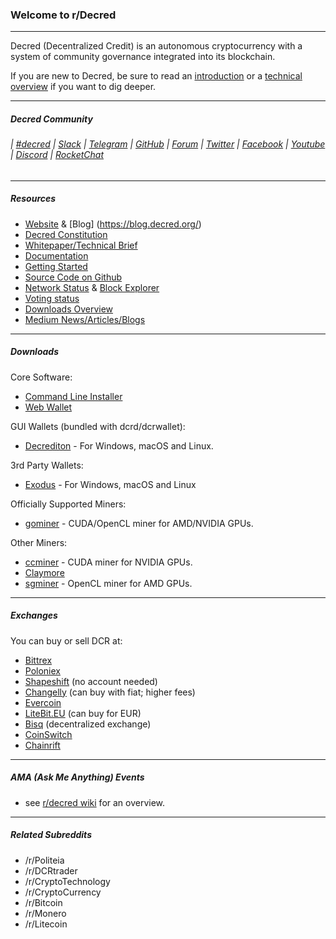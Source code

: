 ### Welcome to r/Decred

---

Decred (Decentralized Credit) is an autonomous cryptocurrency with a system of community governance integrated into its blockchain.

If you are new to Decred, be sure to read an [introduction](https://decred.org/) or a [technical overview](https://docs.decred.org/research/overview/) if you want to dig deeper.

---

##### Decred Community

###### | [#decred](https://webchat.freenode.net/?channels=decred&uio=d4) | [Slack](https://slack.decred.org/) | [Telegram](https://t.me/Decred) | [GitHub](https://github.com/decred) | [Forum](https://forum.decred.org/) | [Twitter](https://twitter.com/decredproject) | [Facebook](https://www.facebook.com/decredproject/) | [Youtube](https://www.youtube.com/channel/UCJ2bYDaPYHpSmJPh_M5dNSg) | [Discord](https://discord.gg/GJ2GXfz) | [RocketChat](https://rocketchat.decred.org/)

---

##### Resources

- [Website](https://decred.org) & [Blog]
(https://blog.decred.org/)
- [Decred Constitution](https://docs.decred.org/getting-started/constitution/) 
- [Whitepaper/Technical Brief](https://coss.io/documents/white-papers/decred.pdf)
- [Documentation](https://docs.decred.org/)
- [Getting Started](https://decred.org/#guide)
- [Source Code on Github](https://github.com/decred/)   
- [Network Status](https://stats.decred.org/) & [Block Explorer](https://mainnet.decred.org/)
- [Voting status](https://voting.decred.org/)
- [Downloads Overview](https://decred.org/downloads/)
- [Medium News/Articles/Blogs](https://medium.com/decred)

---

##### Downloads

Core Software:

- [Command Line Installer](https://decred.org/downloads/#cli)
- [Web Wallet](https://wallet.decred.org/)

GUI Wallets (bundled with dcrd/dcrwallet):

- [Decrediton](https://decred.org/downloads/#decrediton) - For Windows, macOS and Linux.

3rd Party Wallets:

- [Exodus](https://www.exodus.io/releases/) - For Windows, macOS and Linux

Officially Supported Miners:

- [gominer](https://decred.org/downloads/#gominer) -
 CUDA/OpenCL miner for AMD/NVIDIA GPUs.

Other Miners:

- [ccminer](https://decred.org/downloads/#ccminer) - CUDA miner for NVIDIA GPUs.
- [Claymore](https://bitcointalk.org/index.php?topic=1433925.0)
- [sgminer](https://decred.org/downloads/#sgminer) - OpenCL miner for AMD GPUs.

---

##### Exchanges 

You can buy or sell DCR at:

- [Bittrex](https://bittrex.com/Market/Index?MarketName=BTC-DCR)
- [Poloniex](https://poloniex.com/exchange#btc_dcr)
- [Shapeshift](https://shapeshift.io/#/coins) (no account needed)
- [Changelly](https://changelly.com/) (can buy with fiat; higher fees)
- [Evercoin](https://evercoin.com/)
- [LiteBit.EU](https://www.litebit.eu/en/buy/decred) (can buy for EUR)
- [Bisq](https://market.bisq.io/?market=dcr_btc) (decentralized exchange)
- [CoinSwitch](https://coinswitch.co)
- [Chainrift](https://www.chainrift.com/trading?coinpair=DCR/BTC)

---

##### AMA (Ask Me Anything) Events

- see [r/decred wiki](https://www.reddit.com/r/decred/wiki/index#wiki_ama_.28ask_me_anything.29_events) for an overview.

---

##### Related Subreddits

- /r/Politeia
- /r/DCRtrader
- /r/CryptoTechnology
- /r/CryptoCurrency
- /r/Bitcoin
- /r/Monero
- /r/Litecoin
